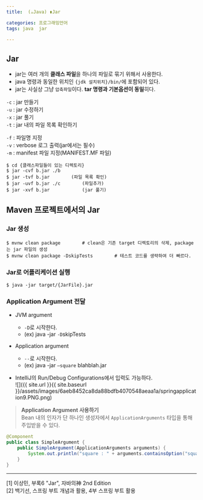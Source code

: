 ```yaml
---
title:  (☕️Java) ⚱️Jar

categories: 프로그래밍언어 
tags: java  jar
 
---
```


  
## Jar  
- jar는 여러 개의 **클래스 파일**을 하나의 파일로 묶기 위해서 사용한다.  
- java 명령과 동일한 위치인 `{jdk 설치위치}/bin/`에 포함되어 있다.  
- jar는 사실상 그냥 `압축파일`이다. **tar 명령과 기본옵션이 동일**히다.  
  
`-c` : jar 만들기  
`-u` : jar 수정하기  
`-x` : jar 풀기  
`-t` : jar 내의 파일 목록 확인하기  
  
`-f` : 파일명 지정  
`-v` : verbose 로그 출력(jar에서는 필수)  
`-m` : manifest 파일 지정(MANIFEST.MF 파일)  
  
```shell  
$ cd {클래스파일들이 있는 디렉토리}  
$ jar -cvf b.jar ./b  
$ jar -tvf b.jar		(파일 목록 확인)  
$ jar -uvf b.jar ./c		(파일추가)  
$ jar -xvf b.jar			(jar 풀기)  
```  
  
## Maven 프로젝트에서의 Jar  
### Jar 생성  
  
```shell  
$ mvnw clean package		# clean은 기존 target 디렉토리의 삭제, package는 jar 파일의 생성  
$ mvnw clean package -DskipTests		# 테스트 코드를 생략하여 더 빠르다.  
```  
  
### Jar로 어플리케이션 실행  
  
```shell  
$ java -jar target/{JarFile}.jar  
```  
  
### Application Argument 전달  
- JVM argument  
	- `-D`로 시작한다.  
	- (ex) java -jar `-D`skipTests  
- Application argument  
	- `--`로 시작한다.  
	- (ex) java -jar `—square` blahblah.jar  
  
- IntelliJ의 Run/Debug Configurations에서 입력도 가능하다.  
![]({{ site.url }}{{ site.baseurl }}/assets/images/6aeb8452ca8da88bdfb4070548aeaa1a/springapplication9.PNG.png)  
  
> **Application Argument 사용하기**    
> Bean 내의 인자가 단 하나인 생성자에서 `ApplicationArguments` 타입을 통해 주입받을 수 있다.    
  
```java  
@Component  
public class SimpleArgument {  
    public SimpleArgument(ApplicationArguments arguments) {  
        System.out.println("square : " + arguments.containsOption("square"));  
    }  
}  
```  
  
- - - -  
[1] 이상민, 부록6 "Jar", 자바의神 2nd Edition  
[2] 백기선, 스프링 부트 개념과 활용, 4부 스프링 부트 활용  
